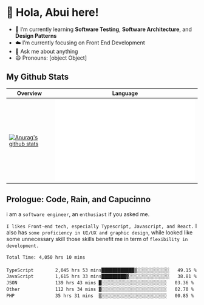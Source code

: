 # 👋 Hola, Abui here!

- 🌱 I’m currently learning **Software Testing**, **Software Architecture**, and **Design Patterns**
- ☁️ I’m currently focusing on Front End Development
- 💬 Ask me about anything
- 😄 Pronouns: [object Object]

## My Github Stats

| Overview | Language |
| --- | --- |
|[![Anurag's github stats](https://github-readme-stats.vercel.app/api?username=abui-am&count_private=true)](https://github.com/anuraghazra/github-readme-stats)|![Language](https://raw.githubusercontent.com/abui-am/stats/c6455f656dfce7acd3951e5ec5b25d72af0b2ee3/generated/languages.svg)|

## Prologue: Code, Rain, and Capucinno
i am a `software engineer`, an `enthusiast` if you asked me. 

`I likes Front-end tech, especially Typescript, Javascript, and React.` I also has `some proficiency in UI/UX and graphic design`, while looked like some unnecessary skill those skills benefit me in term of `flexibility in development.`


<!--START_SECTION:waka-->

```txt
Total Time: 4,050 hrs 10 mins

TypeScript        2,045 hrs 53 mins████████████▒░░░░░░░░░░░░   49.15 %
JavaScript        1,615 hrs 33 mins█████████▓░░░░░░░░░░░░░░░   38.81 %
JSON              139 hrs 43 mins █░░░░░░░░░░░░░░░░░░░░░░░░   03.36 %
Other             112 hrs 34 mins ▓░░░░░░░░░░░░░░░░░░░░░░░░   02.70 %
PHP               35 hrs 31 mins  ▒░░░░░░░░░░░░░░░░░░░░░░░░   00.85 %
```

<!--END_SECTION:waka-->
